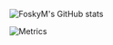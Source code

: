 ![FoskyM's GitHub stats](https://github-readme-stats.vercel.app/api?username=FoskyM&count_private=true&show_icons=true&theme=onedark)

![Metrics](https://metrics.lecoq.io/FoskyM?template=classic&base.hireable=true&isocalendar=1&languages=1&lines=1&achievements=1&followup=1&rss=1&base=header%2C%20activity%2C%20community%2C%20repositories%2C%20metadata&base.indepth=false&base.hireable=true&base.skip=false&isocalendar=false&isocalendar.duration=half-year&languages=false&languages.limit=8&languages.threshold=0%25&languages.other=false&languages.colors=github&languages.sections=most-used&languages.indepth=false&languages.analysis.timeout=15&languages.analysis.timeout.repositories=7.5&languages.categories=markup%2C%20programming&languages.recent.categories=markup%2C%20programming&languages.recent.load=300&languages.recent.days=14&lines=false&lines.sections=base&lines.repositories.limit=4&lines.history.limit=1&lines.delay=0&followup=false&followup.sections=repositories&followup.indepth=false&followup.archived=true&achievements=false&achievements.threshold=C&achievements.secrets=true&achievements.display=detailed&achievements.limit=0&rss=false&rss.source=https%3A%2F%2Fblog.fosky.top%2Ffeed&rss.limit=4&config.timezone=Asia%2FShanghai)



